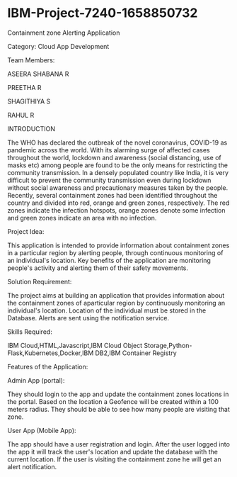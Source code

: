 # IBM-Project-7240-1658850732

Containment zone Alerting Application

Category: Cloud App Development

Team Members:

ASEERA SHABANA R

PREETHA R

SHAGITHIYA S

RAHUL R

INTRODUCTION

The WHO has declared the outbreak of the novel coronavirus, COVID-19 
as pandemic across the world. With its alarming surge of affected cases throughout the world, 
lockdown and awareness (social distancing, use of masks etc) among people are found to be the 
only means for restricting the community transmission. In a densely populated country like India, 
it is very difficult to prevent the community transmission even during lockdown without social 
awareness and precautionary measures taken by the people. Recently, several containment zones 
had been identified throughout the country and divided into red, orange and green zones, 
respectively. The red zones indicate the infection hotspots, orange zones denote some infection 
and green zones indicate an area with no infection.

Project Idea:

This application is intended to provide information about containment zones in a particular region by alerting people, through continuous monitoring of an individual's location.  Key benefits of the application are monitoring people's activity and alerting them of their safety movements.


Solution Requirement:

The project aims at building an application that provides information about the containment zones of aparticular region by continuously monitoring an individual's location. Location of the individual must be stored in the Database. Alerts are sent using the notification service. 


Skills Required:

IBM Cloud,HTML,Javascript,IBM Cloud Object Storage,Python-Flask,Kubernetes,Docker,IBM DB2,IBM Container Registry


Features of the Application:

 Admin App (portal):
 
They should login to the app and update the containment zones locations in the portal. Based on the location a Geofence will be created within a 100 meters radius. They should be able to see how many people are visiting that zone.

 User App (Mobile App):
 
The app should have a user registration and login. After the user logged into the app it will track the user's location and update the database with the current location. If the user is visiting the containment zone he will get an alert notification.





